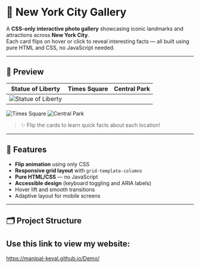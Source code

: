 # 🗽 New York City Gallery

A **CSS-only interactive photo gallery** showcasing iconic landmarks and attractions across **New York City**.  
Each card flips on hover or click to reveal interesting facts — all built using pure HTML and CSS, no JavaScript needed.

---

## 🌆 Preview

| Statue of Liberty | Times Square | Central Park |
|--------------------|---------------|---------------|
| ![Statue of Liberty](https://cdn-imgix.headout.com/tour/30357/TOUR-IMAGE/6cdcf542-452d-4897-beed-76cf68f154e4-1act-de005e04-05d9-4715-96b0-6a089d5c3460.jpg)
![Times Square](https://upload.wikimedia.org/wikipedia/commons/4/47/New_york_times_square-terabass.jpg)
![Central Park](https://cdn.prod.website-files.com/5e1f39c11dc59668da99fae2/675c308451319ef384636daa_lowresshutterstock_1414639229.jpeg)

> ✨ Flip the cards to learn quick facts about each location!

---

## 🧩 Features

- **Flip animation** using only CSS  
- **Responsive grid layout** with `grid-template-columns`  
- **Pure HTML/CSS** — no JavaScript  
- **Accessible design** (keyboard toggling and ARIA labels)  
- Hover lift and smooth transitions  
- Adaptive layout for mobile screens  

---

## 🗂️ Project Structure

## Use this link to view my website: 

https://manipal-keval.github.io/Demo/

